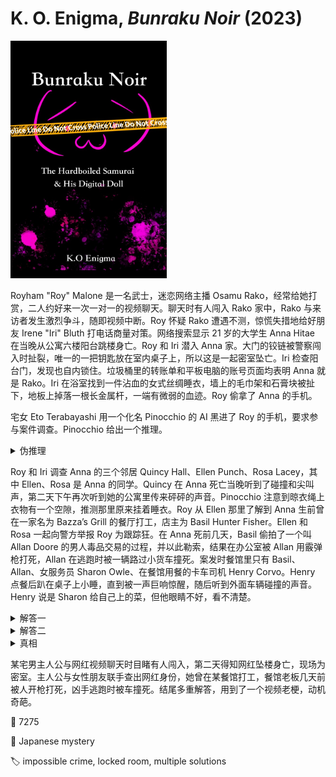 # K. O. Enigma, <i>Bunraku Noir</i> (2023)

<img src=images/2023_cover.jpg width=250/>

Royham "Roy" Malone 是一名武士，迷恋网络主播 Osamu Rako，经常给她打赏，二人约好来一次一对一的视频聊天。聊天时有人闯入 Rako 家中，Rako 与来访者发生激烈争斗，随即视频中断。Roy 怀疑 Rako 遭遇不测，惊慌失措地给好朋友 Irene "Iri" Bluth 打电话商量对策。网络搜索显示 21 岁的大学生 Anna Hitae 在当晚从公寓六楼阳台跳楼身亡。Roy 和 Iri 潜入 Anna 家。大门的铰链被警察闯入时扯裂，唯一的一把钥匙放在室内桌子上，所以这是一起密室坠亡。Iri 检查阳台门，发现也自内锁住。垃圾桶里的转账单和平板电脑的账号页面均表明 Anna 就是 Rako。Iri 在浴室找到一件沾血的女式丝绸睡衣，墙上的毛巾架和石膏块被扯下，地板上掉落一根长金属杆，一端有微弱的血迹。Roy 偷拿了 Anna 的手机。

宅女 Eto Terabayashi 用一个化名 Pinocchio 的 AI 黑进了 Roy 的手机，要求参与案件调查。Pinocchio 给出一个推理。

<details><summary>伪推理</summary>
凶手破坏了 Anna 的笔记本电脑，说明知道她在视频聊天，知道这件事的只有 Roy 和 Iri 两个人。凶手是 Iri，她杀人后用降落伞离开。Iri 检查阳台门的时候悄悄用脚锁住地板插销。

这个推理不对，因为 Pinocchio 检查了 Iri 的手机 GPS，显示她没有离开家，而且 Roy 在谋杀前后给她打过电话。
</details>

Roy 和 Iri 调查 Anna 的三个邻居 Quincy Hall、Ellen Punch、Rosa Lacey，其中 Ellen、Rosa 是 Anna 的同学。Quincy 在 Anna 死亡当晚听到了碰撞和尖叫声，第二天下午再次听到她的公寓里传来砰砰的声音。Pinocchio 注意到晾衣绳上衣物有一个空隙，推测那里原来挂着睡衣。Roy 从 Ellen 那里了解到 Anna 生前曾在一家名为 Bazza’s Grill 的餐厅打工，店主为 Basil Hunter Fisher。Ellen 和 Rosa 一起向警方举报 Roy 为跟踪狂。在 Anna 死前几天，Basil 偷拍了一个叫 Allan Doore 的男人毒品交易的过程，并以此勒索，结果在办公室被 Allan 用霰弹枪打死，Allan 在逃跑时被一辆路过小货车撞死。案发时餐馆里只有 Basil、Allan、女服务员 Sharon Owle、在餐馆用餐的卡车司机 Henry Corvo。Henry 点餐后趴在桌子上小睡，直到被一声巨响惊醒，随后听到外面车辆碰撞的声音。Henry 说是 Sharon 给自己上的菜，但他眼睛不好，看不清楚。

<details><summary>解答一</summary>
Irene 曾经在餐馆工作，因为受不了 Basil 而辞职。Irene 从 Anna 那里获悉了后门的密码，案发当日带了一把大刀去餐馆刺杀 Basil，正巧赶上 Allan 去 Basil 的办公室争吵。Irene 从 Allan 的卡车上偷了枪，从后门进入，开枪打死 Basil，伪装女服务员把刀当作餐具上给 Henry（伏线：Henry 看不清楚）。Allan 逃跑时被车撞死。Irene 被 Anna 敲诈（伏线：垃圾桶里的账户记录显示大额转账），所以计划杀死 Anna 灭口。Irene 给 Anna 下了安眠药，把她绑在阳台边缘，绳子另一头穿过公寓，固定在浴室墙上的毛巾架上，然后锁上前门，爬绳子下了六楼。Anna 醒来试图爬回阳台，结果扯断毛巾架，摔下阳台。Irene = Rako，她为了制造不在场证明，将 Anna 的账户改成 Rako 的登录，在自家邀请 Roy 进行视频对话，用人工合成声音，并在视频中上演有人闯入的戏码，Roy 没有识破。
</details>

<details><summary>解答二</summary>
Anna 杀死 Basil，假装女服务员处理掉刀子，逃离现场。Anna 在开枪时被霰弹枪的后坐力扭伤肩膀。Roy 不能接受偶像杀人，将她丢下阳台。视频聊天是 Roy 的谎言。
</details>

<details><summary>真相</summary>
Anna 偷了 Allan 的霰弹枪打死 Basil，后坐力导致肩膀脱臼（伏线：女服务员用一只手上了餐具），晚上洗澡时滑倒（伏线：Quincy 听到碰撞和尖叫声），把毛巾架都扯了下来，进而导致手臂摔断（尸体手臂摔断不是因为坠楼）。Anna 为了避免杀人嫌疑，无法去看医生，绝望之下跳楼自杀。

Irene = Rako，她把 Anna 的手机 SIM 卡换成 Rako 的卡，所以上面留下了 Rako 登录的历史。Irene 在自己家直播欺骗 Roy，目的是把 Roy 设计成跟踪狂，因为 Roy 在网上匿名发布了自己的睡觉照片。Irene 为了激发 Roy 对密室的兴趣，在 Anna 家假装检查阳台门，伪造了阳台密室。
</details>

某宅男主人公与网红视频聊天时目睹有人闯入，第二天得知网红坠楼身亡，现场为密室。主人公与女性朋友联手查出网红身份，她曾在某餐馆打工，餐馆老板几天前被人开枪打死，凶手逃跑时被车撞死。结尾多重解答，用到了一个视频老梗，动机奇葩。

:link: 7275

:file_folder: Japanese mystery

:label: impossible crime, locked room, multiple solutions
